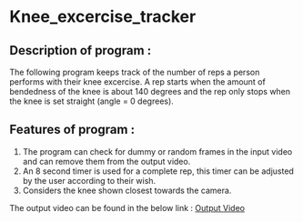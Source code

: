# Knee_excercise_tracker

## Description of program :
The following program keeps track of the number of reps a person performs with their knee excercise. A rep starts when the amount of bendedness of the knee is about 140 degrees and the rep only stops when the knee is set straight (angle = 0 degrees).

## Features of program :

1. The program can check for dummy or random frames in the input video and can remove them from the output video.
2. An 8 second timer is used for a complete rep, this timer can be adjusted by the user according to their wish.
3. Considers the knee shown closest towards the camera.

The output video can be found in the below link :
[Output Video](https://drive.google.com/file/d/1_lnyndeg1wzp4zYsSRCfSjWE4_yOBdOm/view?usp=sharing)
